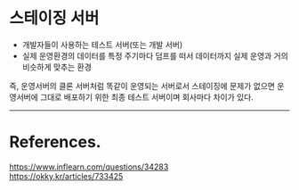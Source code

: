# 스테이징 서버

- 개발자들이 사용하는 테스트 서버(또는 개발 서버)
- 실제 운영환경의 데이터를 특정 주기마다 덤프를 떠서 데이터까지 실제 운영과 거의 비슷하게 맞추는 환경

즉, 운영서버의 클론 서버처럼 똑같이 운영되는 서버로서 스테이징에 문제가 없으면 운영서버에 그대로 배포하기 위한 최종 테스트 서버이며 회사마다 차이가 있다.<br>

---

# References.

https://www.inflearn.com/questions/34283<br>
https://okky.kr/articles/733425<br>
